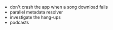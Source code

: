 * don't crash the app when a song download fails
* parallel metadata resolver
* investigate the hang-ups
* podcasts
